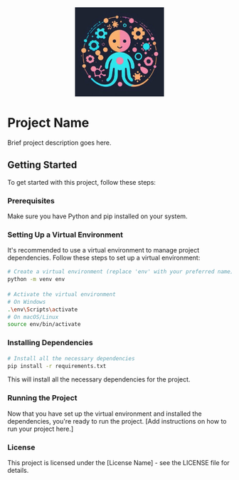 <div align="center">
  <img src="BioFlowML.png" alt="BioFlowML Logo" width="200" height="200">
</div>

# Project Name

Brief project description goes here.

## Getting Started

To get started with this project, follow these steps:

### Prerequisites

Make sure you have Python and pip installed on your system.

### Setting Up a Virtual Environment

It's recommended to use a virtual environment to manage project dependencies. Follow these steps to set up a virtual environment:

```bash
# Create a virtual environment (replace 'env' with your preferred name)
python -m venv env

# Activate the virtual environment
# On Windows
.\env\Scripts\activate
# On macOS/Linux
source env/bin/activate
```

### Installing Dependencies

```bash
# Install all the necessary dependencies
pip install -r requirements.txt
```
This will install all the necessary dependencies for the project.

### Running the Project

Now that you have set up the virtual environment and installed the dependencies, you're ready to run the project.
[Add instructions on how to run your project here.]

### License

This project is licensed under the [License Name] - see the LICENSE file for details.
